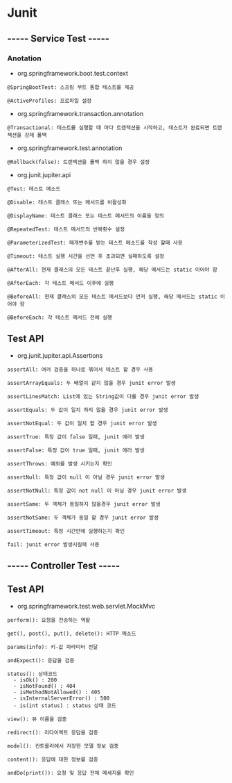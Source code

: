 # Junit

## ----- Service Test -----
### Anotation
- org.springframework.boot.test.context
```text
@SpringBootTest: 스프링 부트 통합 테스트를 제공

@ActiveProfiles: 프로파일 설정 
```

- org.springframework.transaction.annotation
```text
@Transactional: 테스트를 실행할 때 마다 트랜잭션을 시작하고, 테스트가 완료되면 트랜잭션을 강제 롤백
```

- org.springframework.test.annotation
```text
@Rollback(false): 트랜잭션을 롤백 하지 않을 경우 설정
```

- org.junit.jupiter.api
```text
@Test: 테스트 메소드

@Disable: 테스트 클래스 또는 메서드를 비활성화

@DisplayName: 테스트 클래스 또는 테스트 메서드의 이름을 정의

@RepeatedTest: 테스트 메서드의 반복횟수 설정

@ParameterizedTest: 매개변수를 받는 테스트 메소드를 작성 할때 사용

@Timeout: 테스트 실행 시간을 선언 후 초과되면 실패하도록 설정

@AfterAll: 현재 클래스의 모든 테스트 끝난후 실행, 해당 메서드는 static 이어야 함

@AfterEach: 각 테스트 메서드 이후에 실행

@BeforeAll: 현재 클래스의 모든 테스트 메서드보다 먼저 실행, 해당 메서드는 static 이어야 함

@BeforeEach: 각 테스트 메서드 전에 실행
```

## Test API
- org.junit.jupiter.api.Assertions
```text
assertAll: 여러 검증을 하나로 묶어서 테스트 할 경우 사용

assertArrayEquals: 두 배열이 같지 않을 경우 junit error 발생

assertLinesMatch: List에 있는 String값이 다를 경우 junit error 발생

assertEquals: 두 값이 일치 하지 않을 경우 junit error 발생

assertNotEqual: 두 값이 일치 할 경우 junit error 발생

assertTrue: 특정 값이 false 일때, junit 에러 발생

assertFalse: 특정 값이 true 일때, junit 에러 발생

assertThrows: 예외를 발생 시키는지 확인

assertNull: 특정 값이 null 이 아닐 경우 junit error 발생

assertNotNull: 특정 값이 not null 이 아닐 경우 junit error 발생

assertSame: 두 객체가 동일하지 않을경우 junit error 발생

assertNotSame: 두 객체가 동일 할 경우 junit error 발생

assertTimeout: 특정 시간안에 실행하는지 확인

fail: junit error 발생시킬때 사용
```

## ----- Controller Test -----

## Test API
- org.springframework.test.web.servlet.MockMvc
```text
perform(): 요청을 전송하는 역할

get(), post(), put(), delete(): HTTP 메소드

params(info): 키-값 파라미터 전달

andExpect(): 응답을 검증

status(): 상태코드
  - isOk() : 200
  - isNotFound() : 404
  - isMethodNotAllowed() : 405
  - isInternalServerError() : 500
  - is(int status) : status 상태 코드

view(): 뷰 이름을 검증

redirect(): 리다이렉트 응답을 검증

model(): 컨트롤러에서 저장한 모델 정보 검증

content(): 응답에 대한 정보를 검증

andDo(print()): 요청 및 응답 전체 메세지를 확인
```